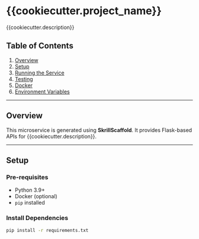 # {{cookiecutter.project_name}}

{{cookiecutter.description}}

## **Table of Contents**
1. [Overview](#overview)
2. [Setup](#setup)
3. [Running the Service](#running-the-service)
4. [Testing](#testing)
5. [Docker](#docker)
6. [Environment Variables](#environment-variables)

---

## **Overview**
This microservice is generated using **SkrillScaffold**. It provides Flask-based APIs for {{cookiecutter.description}}.

---

## **Setup**

### **Pre-requisites**
- Python 3.9+
- Docker (optional)
- `pip` installed

### **Install Dependencies**
```bash
pip install -r requirements.txt
